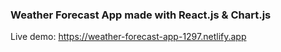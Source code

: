 ### Weather Forecast App made with React.js & Chart.js

Live demo: https://weather-forecast-app-1297.netlify.app
